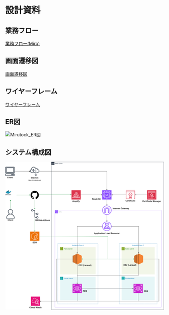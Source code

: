 # 設計資料
## 業務フロー
[業務フロー(Miro)](https://miro.com/app/board/uXjVKOoFsOk=/)

## 画面遷移図
[画面遷移図](https://www.figma.com/file/w9Ysrut5NUpttBrJy1xLDw/Mirutock?type=design&node-id=0-1&mode=design&t=vLV8q5BAxGUiDK11-0)

## ワイヤーフレーム
[ワイヤーフレーム](https://www.figma.com/file/w9Ysrut5NUpttBrJy1xLDw/Mirutock?type=design&node-id=30%3A2&mode=design&t=QZkBWFLtqUAagqDD-1)

## ER図
![Mirutock_ER図](https://www.plantuml.com/plantuml/png/VP1DJWCn38NtFeNL3HBIL42tLTKL6mw1miITiKZYA7QfgjAxuoaZsWrTvCUstljUibKBpVOvmGEE70bj9DGg1fUgvzOd0X-6B-68jSb7egnuO1inb25HnBx9GN57PA2VN6fe8MFYGdQiXD9i500gndR4nLwfBJ0eqjCpdW3nqMtNwu4AjM0KDnllTPrl9MI2yrMv4ubTOhLP_d9VFe7UByFND-_EVeXJA3ygKq_gbyIPxPQZezJAPRXbhNvP-1_iBviJPw0xJayyVo-NSfhYWgzhkO8jbUWV_mC0)

## システム構成図
![](./Mirutock.drawio.svg)